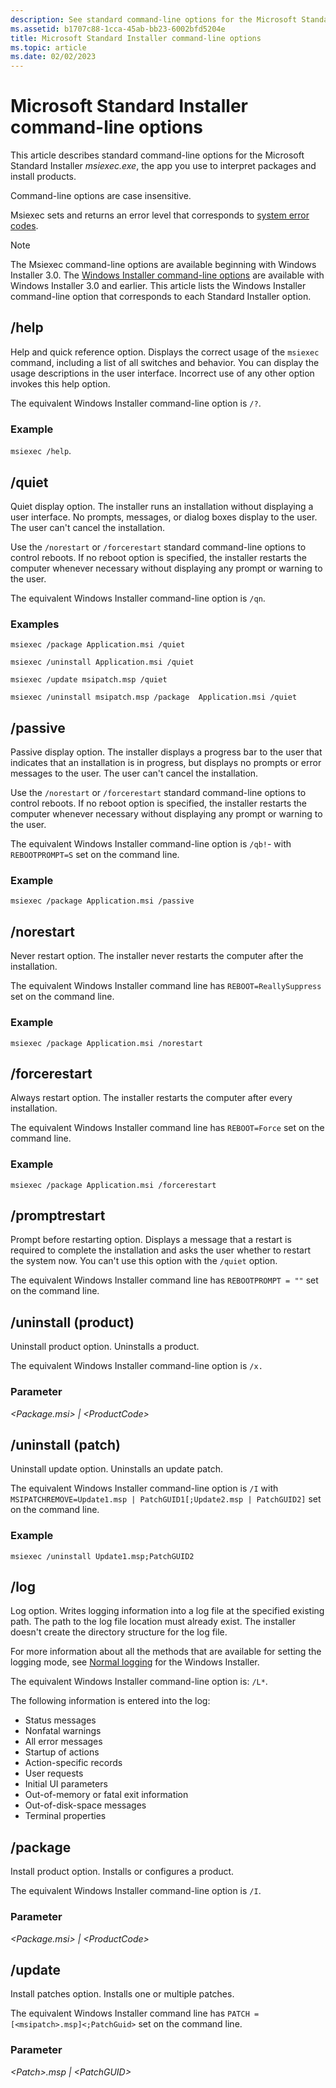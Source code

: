 ```yaml
---
description: See standard command-line options for the Microsoft Standard Installer Msiexec.exe, the app you use to interpret packages and install products.
ms.assetid: b1707c88-1cca-45ab-bb23-6002bfd5204e
title: Microsoft Standard Installer command-line options
ms.topic: article
ms.date: 02/02/2023
---
```


# Microsoft Standard Installer command-line options

This article describes standard command-line options for the Microsoft Standard Installer *msiexec.exe*, the app you use to interpret packages and install products.

Command-line options are case insensitive.

Msiexec sets and returns an error level that corresponds to [system error codes](../debug/system-error-codes.md).

> [!NOTE]
> The Msiexec command-line options are available beginning with Windows Installer 3.0. The [Windows Installer command-line options](command-line-options.md) are available with Windows Installer 3.0 and earlier. This article lists the Windows Installer command-line option that corresponds to each Standard Installer option.

## /help

Help and quick reference option. Displays the correct usage of the `msiexec` command, including a list of all switches and behavior. You can display the usage descriptions in the user interface. Incorrect use of any other option invokes this help option.

The equivalent Windows Installer command-line option is `/?`.

### Example

`msiexec /help`.

## /quiet

Quiet display option. The installer runs an installation without displaying a user interface. No prompts, messages, or dialog boxes display to the user. The user can't cancel the installation.

Use the `/norestart` or `/forcerestart` standard command-line options to control reboots. If no reboot option is specified, the installer restarts the computer whenever necessary without displaying any prompt or warning to the user.

The equivalent Windows Installer command-line option is `/qn`.

### Examples

`msiexec /package Application.msi /quiet`

`msiexec /uninstall Application.msi /quiet`

`msiexec /update msipatch.msp /quiet`

`msiexec /uninstall msipatch.msp /package  Application.msi /quiet`

## /passive

Passive display option. The installer displays a progress bar to the user that indicates that an installation is in progress, but displays no prompts or error messages to the user. The user can't cancel the installation.

Use the `/norestart` or `/forcerestart` standard command-line options to control reboots. If no reboot option is specified, the installer restarts the computer whenever necessary without displaying any prompt or warning to the user.

The equivalent Windows Installer command-line option is `/qb!`- with `REBOOTPROMPT=S` set on the command line.

### Example

`msiexec /package Application.msi /passive`

## /norestart

Never restart option. The installer never restarts the computer after the installation.

The equivalent Windows Installer command line has `REBOOT=ReallySuppress` set on the command line.

### Example

`msiexec /package Application.msi /norestart`

## /forcerestart

Always restart option. The installer restarts the computer after every installation.

The equivalent Windows Installer command line has `REBOOT=Force` set on the command line.

### Example

`msiexec /package Application.msi /forcerestart`

## /promptrestart

Prompt before restarting option. Displays a message that a restart is required to complete the installation and asks the user whether to restart the system now. You can't use this option with the `/quiet` option.

The equivalent Windows Installer command line has `REBOOTPROMPT = ""` set on the command line.

## /uninstall (product)

Uninstall product option. Uninstalls a product.

The equivalent Windows Installer command-line option is `/x.`

### Parameter

*\<Package.msi> | \<ProductCode>*

## /uninstall (patch)

Uninstall update option. Uninstalls an update patch.

The equivalent Windows Installer command-line option is `/I` with `MSIPATCHREMOVE=Update1.msp | PatchGUID1[;Update2.msp | PatchGUID2]` set on the command line.

### Example

`msiexec /uninstall Update1.msp;PatchGUID2`

## /log

Log option. Writes logging information into a log file at the specified existing path. The path to the log file location must already exist. The installer doesn't create the directory structure for the log file.

For more information about all the methods that are available for setting the logging mode, see [Normal logging](normal-logging.md) for the Windows Installer.

The equivalent Windows Installer command-line option is: `/L*`.

The following information is entered into the log:

- Status messages
- Nonfatal warnings
- All error messages
- Startup of actions
- Action-specific records
- User requests
- Initial UI parameters
- Out-of-memory or fatal exit information
- Out-of-disk-space messages
- Terminal properties

## /package

Install product option. Installs or configures a product.

The equivalent Windows Installer command-line option is `/I`.

### Parameter

*\<Package.msi> | \<ProductCode>*

## /update

Install patches option. Installs one or multiple patches.

The equivalent Windows Installer command line has `PATCH = [<msipatch>.msp]<;PatchGuid>` set on the command line.

### Parameter

*\<Patch>.msp | \<PatchGUID>*

